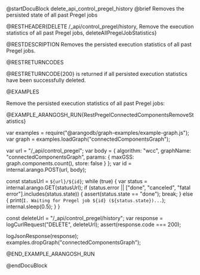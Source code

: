 @startDocuBlock delete_api_control_pregel_history
@brief Removes the persisted state of all past Pregel jobs

@RESTHEADER{DELETE /_api/control_pregel/history, Remove the execution statistics of all past Pregel jobs, deleteAllPregelJobStatistics}

@RESTDESCRIPTION
Removes the persisted execution statistics of all past Pregel jobs.

@RESTRETURNCODES

@RESTRETURNCODE{200}
is returned if all persisted execution statistics have been successfully deleted.

@EXAMPLES

Remove the persisted execution statistics of all past Pregel jobs:

@EXAMPLE_ARANGOSH_RUN{RestPregelConnectedComponentsRemoveStatistics}

  var examples = require("@arangodb/graph-examples/example-graph.js");
  var graph = examples.loadGraph("connectedComponentsGraph");

  var url = "/_api/control_pregel";
  var body = {
    algorithm: "wcc",
    graphName: "connectedComponentsGraph",
    params: {
      maxGSS: graph.components.count(),
      store: false
    }
  };
  var id = internal.arango.POST(url, body);

  const statusUrl = `${url}/${id}`;
  while (true) {
    var status = internal.arango.GET(statusUrl);
    if (status.error || ["done", "canceled", "fatal error"].includes(status.state)) {
      assert(status.state == "done");
      break;
    } else {
      print(`I. Waiting for Pregel job ${id} (${status.state})...`);
      internal.sleep(0.5);
    }
  }

  const deleteUrl = "/_api/control_pregel/history";
  var response = logCurlRequest("DELETE", deleteUrl);
  assert(response.code === 200);

  logJsonResponse(response);
  examples.dropGraph("connectedComponentsGraph");

@END_EXAMPLE_ARANGOSH_RUN

@endDocuBlock
